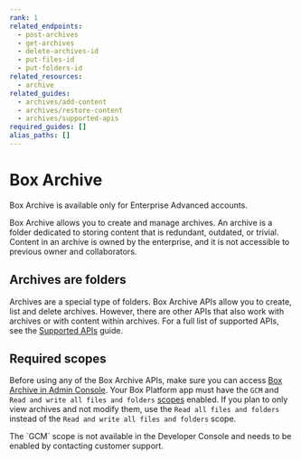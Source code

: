 ```yaml
---
rank: 1
related_endpoints:
  - post-archives
  - get-archives
  - delete-archives-id
  - put-files-id
  - put-folders-id
related_resources:
  - archive
related_guides:
  - archives/add-content
  - archives/restore-content
  - archives/supported-apis
required_guides: []
alias_paths: []
---
```


# Box Archive

<Message type='notice'>
Box Archive is available only for Enterprise Advanced accounts.
</Message>

Box Archive allows you to create and manage archives. An archive is a folder dedicated to
storing content that is redundant, outdated, or trivial. Content in an archive is owned by the enterprise,
and it is not accessible to previous owner and collaborators.

## Archives are folders

Archives are a special type of folders. Box Archive APIs allow you to create, list and delete archives.
However, there are other APIs that also work with archives or with content within archives.
For a full list of supported APIs, see the [Supported APIs][Supported APIs] guide.

## Required scopes

Before using any of the Box Archive APIs, make sure you can access [Box Archive in Admin Console][Box Archive in Admin Console].
Your Box Platform app must have the `GCM` and `Read and write all files and folders` [scopes][Scopes] enabled.
If you plan to only view archives and not modify them, use the `Read all files and folders` instead of the `Read and write all files and folders` scope.

<Message type='notice'>
The `GCM` scope is not available in the Developer Console and needs to be enabled by contacting customer support.
</Message>

[Supported APIs]: g://archives/supported-apis
[Box Archive in Admin Console]: https://support.box.com/hc/en-us/p/Product_Page_2023?section-id=40168863437843
[Scopes]: https://developer.box.com/guides/api-calls/permissions-and-errors/scopes/

